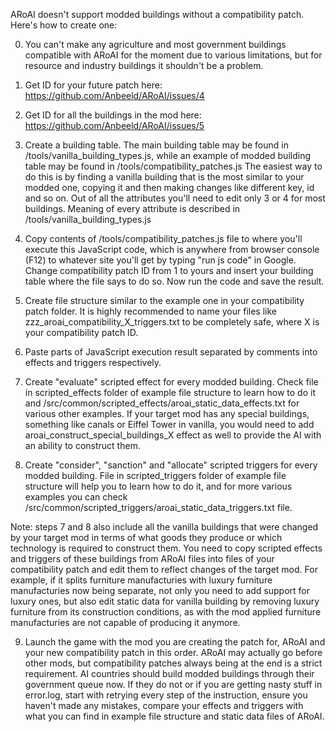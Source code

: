 ARoAI doesn't support modded buildings without a compatibility patch. Here's how to create one:

0. You can't make any agriculture and most government buildings compatible with ARoAI for the moment due to various
   limitations, but for resource and industry buildings it shouldn't be a problem.

1. Get ID for your future patch here: https://github.com/Anbeeld/ARoAI/issues/4

2. Get ID for all the buildings in the mod here: https://github.com/Anbeeld/ARoAI/issues/5

3. Create a building table. The main building table may be found in /tools/vanilla_building_types.js, while an example
   of modded building table may be found in /tools/compatibility_patches.js
   The easiest way to do this is by finding a vanilla building that is the most similar to your modded one, copying it
   and then making changes like different key, id and so on. Out of all the attributes you'll need to edit only 3 or 4
   for most buildings. Meaning of every attribute is described in /tools/vanilla_building_types.js

4. Copy contents of /tools/compatibility_patches.js file to where you'll execute this JavaScript code, which is anywhere
   from browser console (F12) to whatever site you'll get by typing "run js code" in Google. Change compatibility patch
   ID from 1 to yours and insert your building table where the file says to do so. Now run the code and save the result.

5. Create file structure similar to the example one in your compatibility patch folder. It is highly recommended to name
   your files like zzz_aroai_compatibility_X_triggers.txt to be completely safe, where X is your compatibility patch ID.

6. Paste parts of JavaScript execution result separated by comments into effects and triggers respectively.

7. Create "evaluate" scripted effect for every modded building. Check file in scripted_effects folder of example file
   structure to learn how to do it and /src/common/scripted_effects/aroai_static_data_effects.txt for various other
   examples. If your target mod has any special buildings, something like canals or Eiffel Tower in vanilla, you would
   need to add aroai_construct_special_buildings_X effect as well to provide the AI with an ability to construct them.

8. Create "consider", "sanction" and "allocate" scripted triggers for every modded building. File in scripted_triggers
   folder of example file structure will help you to learn how to do it, and for more various examples you can check
   /src/common/scripted_triggers/aroai_static_data_triggers.txt file.

Note: steps 7 and 8 also include all the vanilla buildings that were changed by your target mod in terms of what goods
they produce or which technology is required to construct them. You need to copy scripted effects and triggers of these
buildings from ARoAI files into files of your compatibility patch and edit them to reflect changes of the target mod.
For example, if it splits furniture manufacturies with luxury furniture manufacturies now being separate, not only you
need to add support for luxury ones, but also edit static data for vanilla building by removing luxury furniture from
its construction conditions, as with the mod applied furniture manufacturies are not capable of producing it anymore.

9. Launch the game with the mod you are creating the patch for, ARoAI and your new compatibility patch in this order.
   ARoAI may actually go before other mods, but compatibility patches always being at the end is a strict requirement.
   AI countries should build modded buildings through their government queue now. If they do not or if you are getting
   nasty stuff in error.log, start with retrying every step of the instruction, ensure you haven't made any mistakes,
   compare your effects and triggers with what you can find in example file structure and static data files of ARoAI.
